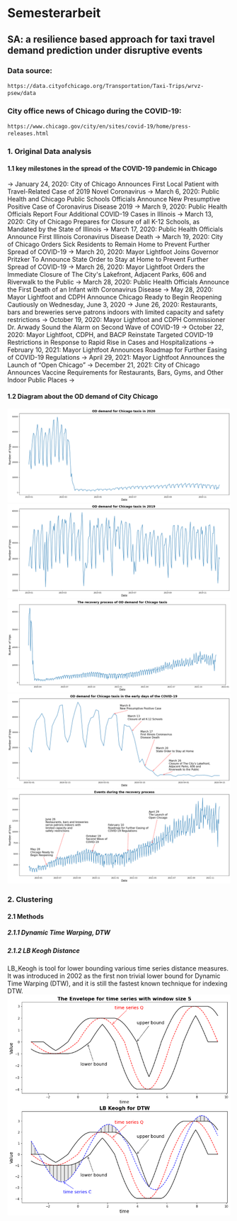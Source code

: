 # Semesterarbeit
## SA: a resilience based approach for taxi travel demand prediction under disruptive events

### Data source: 
    https://data.cityofchicago.org/Transportation/Taxi-Trips/wrvz-psew/data

### City office news of Chicago during the COVID-19: 
    https://www.chicago.gov/city/en/sites/covid-19/home/press-releases.html

###   1. Original Data analysis

####  1.1 key milestones in the spread of the COVID-19 pandemic in Chicago

  ->  January 24, 2020: City of Chicago Announces First Local Patient with Travel-Related Case of 2019 Novel Coronavirus
  ->  March 6, 2020: Public Health and Chicago Public Schools Officials Announce New Presumptive Positive Case of Coronavirus Disease 2019
  ->  March 9, 2020: Public Health Officials Report Four Additional COVID-19 Cases in Illinois 
  ->  March 13, 2020: City of Chicago Prepares for Closure of all K-12 Schools, as Mandated by the State of Illinois
  ->  March 17, 2020: Public Health Officials Announce First Illinois Coronavirus Disease Death
  ->  March 19, 2020: City of Chicago Orders Sick Residents to Remain Home to Prevent Further Spread of COVID-19
  ->  March 20, 2020: Mayor Lightfoot Joins Governor Pritzker To Announce State Order to Stay at Home to Prevent Further Spread of COVID-19
  ->  March 26, 2020: Mayor Lightfoot Orders the Immediate Closure of The City's Lakefront, Adjacent Parks, 606 and Riverwalk to the Public
  ->  March 28, 2020: Public Health Officials Announce the First Death of an Infant with Coronavirus Disease
  ->  May 28, 2020: Mayor Lightfoot and CDPH Announce Chicago Ready to Begin Reopening Cautiously on Wednesday, June 3, 2020
  ->  June 26, 2020: Restaurants, bars and breweries serve patrons indoors with limited capacity and safety restrictions
  ->  October 19, 2020: Mayor Lightfoot and CDPH Commissioner Dr. Arwady Sound the Alarm on Second Wave of COVID-19
  ->  October 22, 2020: Mayor Lightfoot, CDPH, and BACP Reinstate Targeted COVID-19 Restrictions in Response to Rapid Rise in Cases and Hospitalizations
  ->  February 10, 2021: Mayor Lightfoot Announces Roadmap for Further Easing of COVID-19 Regulations
  ->  April 29, 2021: Mayor Lightfoot Announces the Launch of “Open Chicago”
  ->  December 21, 2021: City of Chicago Announces Vaccine Requirements for Restaurants, Bars, Gyms, and Other Indoor Public Places
  ->  

#### 1.2 Diagram about the OD demand of City Chicago
![image](https://github.com/EisenHanhan/semesterarbeit/blob/main/IMG/OD_demand_2020.png)
![image](https://github.com/EisenHanhan/semesterarbeit/blob/main/IMG/OD_demand_2019.png)
![image](https://github.com/EisenHanhan/semesterarbeit/blob/main/IMG/OD_demand_Recovery.png)
![image](https://github.com/EisenHanhan/semesterarbeit/blob/main/IMG/OD_demand_early.png)
![image](https://github.com/EisenHanhan/semesterarbeit/blob/main/IMG/Event_recovery_process.png)
 
###   2. Clustering

####  2.1 Methods

#####  2.1.1 Dynamic Time Warping, DTW

#####  2.1.2 LB Keogh Distance
LB_Keogh is tool for lower bounding various time series distance measures. It was introduced in 2002 as the first non trivial lower bound for Dynamic Time Warping (DTW), and it is still the fastest known technique for indexing DTW.
![image](https://github.com/EisenHanhan/semesterarbeit/blob/main/IMG/LB_Keogh.png)
